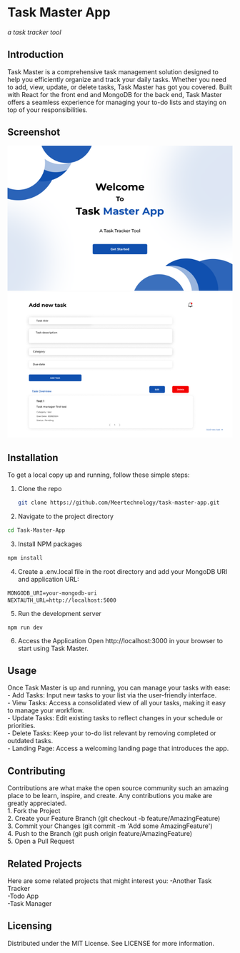 <h1>Task Master App</h1>
<i>a task tracker tool</i>

<h2>Introduction</h2>

Task Master is a comprehensive task management solution designed to help you efficiently organize and track your daily tasks. Whether you need to add, view, update, or delete tasks, Task Master has got you covered. Built with React for the front end and MongoDB for the back end, Task Master offers a seamless experience for managing your to-do lists and staying on top of your responsibilities.

<h2>Screenshot</h2>

![Task Tracker Screenshot](.\frontend\Landing_page_3.webp)
![Task Tracker Screenshot](.\frontend\Task_Tracker_4.webp)

<h2>Installation</h2>

To get a local copy up and running, follow these simple steps:

1. Clone the repo
   ```sh
   git clone https://github.com/Meertechnology/task-master-app.git

   ```
2. Navigate to the project directory

```sh
cd Task-Master-App
```

3. Install NPM packages

```sh
npm install
```

4. Create a .env.local file in the root directory and add your MongoDB URI and application URL:

```
MONGODB_URI=your-mongodb-uri
NEXTAUTH_URL=http://localhost:5000
```

5. Run the development server

```
npm run dev
```

6. Access the Application Open http://localhost:3000 in your browser to start using Task Master.

<h2>Usage</h2>
Once Task Master is up and running, you can manage your tasks with ease:<br>
- Add Tasks: Input new tasks to your list via the user-friendly interface.<br>
- View Tasks:  Access a consolidated view of all your tasks, making it easy to manage your workflow.<br>
- Update Tasks:  Edit existing tasks to reflect changes in your schedule or priorities.<br>
- Delete Tasks: Keep your to-do list relevant by removing completed or outdated tasks.<br>
- Landing Page: Access a welcoming landing page that introduces the app.

<h2>Contributing</h2>
Contributions are what make the open source community such an amazing place to be learn, inspire, and create. Any contributions you make are greatly appreciated.<br>
1. Fork the Project<br>
2. Create your Feature Branch (git checkout -b feature/AmazingFeature)<br>
3. Commit your Changes (git commit -m 'Add some AmazingFeature')<br>
4. Push to the Branch (git push origin feature/AmazingFeature)<br>
5. Open a Pull Request

<h2>Related Projects</h2>
Here are some related projects that might interest you:
-Another Task Tracker<br>
-Todo App<br>
-Task Manager

<h2>Licensing</h2>
Distributed under the MIT License. See LICENSE for more information.
